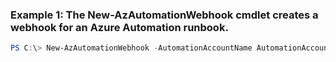 ### Example 1: The New-AzAutomationWebhook cmdlet creates a webhook for an Azure Automation runbook.
```powershell
PS C:\> New-AzAutomationWebhook -AutomationAccountName AutomationAccount01 -ExpiryTime 10/2/2016 -Force  -IsEnabled $True -Name Webhook06 -ResourceGroupName ResourceGroup01 -RunbookName ContosoRunbook
```

